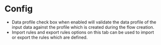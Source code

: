 # Config

* Data profile check box when enabled will validate the data profile of the input data against the profile which is created during the flow creation.
* Import rules and export rules options on this tab can be used to import or export the rules which are defined. 

 

